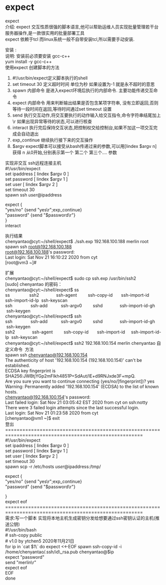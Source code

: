 # expect
expect  
介绍: expect 交互性质很强的脚本语言,他可以帮助运维人员实现批量管理若干台服务器操作,是一款很实用的批量部署工具  
expect 依赖于tcl 而linux系统一般不自带安装tcl,所以需要手动安装.

安装 :  
说明: 安装前必须要安装 gcc-c++  
yum install -y gcc-c++  
使用expect 创建脚本的方法  
1) #!/usr/bin/expect定义脚本执行的shell  
2) set timeout 30 定义超时时间 单位为秒 如果设置为-1 就是永不超时的意思  
3) spawn 内部命令 是进入expect环境后执行的内部命令. 主要功能传递交互命令  
4) expect 内部命令 用来判断输出结果是否包含某项字符串, 没有立即返回,否则等待一段时间在返回,等待时间通过set timeout 设置  
5) send 执行交互动作,将交互要执行的动作输入给交互指令,命令字符串结尾加上\\r 如果出现异常等待的状态,可以进行核查  
6) interact 执行完后保持交互状态,把控制权交给控制台,如果不加这一项交互完成会自动退出  
7) exp\_continue 继续执行接下来的交互操作  
8) $argv expect脚本可以接受从bash传递过来的参数,可以用\[lindex $argv n\] 获得 n 从0开始,分别表示第一个 第二个 第三个.... 参数

实现非交互 ssh远程连接主机  
#!/usr/bin/expect  
set ipaddress \[ lindex $argv 0 \]  
set password \[ lindex $argv 1 \]  
set user \[ lindex $argv 2 \]  
set timeout 30  
spawn ssh $user@$ipaddress

expect {  
"yes/no" {send "yes\\r";exp\_continue}  
"password" {send "$password\\r"}  
}  
interact

执行结果  
chenyantao@cyt:~/shell/expect$ ./ssh.exp 192.168.100.188 merlin root  
spawn ssh root@192.168.100.188  
root@192.168.100.188's password:   
Last login: Sat Nov 21 16:10:22 2020 from cyt  
\[root@vm3 ~\]#

扩展   
chenyantao@cyt:~/shell/expect$ sudo cp ssh.exp /usr/bin/ssh2  
\[sudo\] chenyantao 的密码：   
chenyantao@cyt:~/shell/expect$ ss  
ss                ssh2              ssh-agent         ssh-copy-id       ssh-import-id     ssh-import-id-lp  ssh-keyscan         
ssh               ssh-add           ssh-argv0         sshd              ssh-import-id-gh  ssh-keygen          
chenyantao@cyt:~/shell/expect$ ssh  
ssh               ssh-add           ssh-argv0         sshd              ssh-import-id-gh  ssh-keygen          
ssh2              ssh-agent         ssh-copy-id       ssh-import-id     ssh-import-id-lp  ssh-keyscan         
chenyantao@cyt:~/shell/expect$ ssh2 192.168.100.154 merlin chenyantao 自定义命令  方法  
spawn ssh chenyantao@192.168.100.154  
The authenticity of host '192.168.100.154 (192.168.100.154)' can't be established.  
ECDSA key fingerprint is SHA256:JWBtjYGp2mFIkh4851P+SdAut/IE+d9RNJxde3F+mpQ.  
Are you sure you want to continue connecting (yes/no/\[fingerprint\])? yes  
Warning: Permanently added '192.168.100.154' (ECDSA) to the list of known hosts.  
chenyantao@192.168.100.154's password:   
Last failed login: Sat Nov 21 03:05:42 EST 2020 from cyt on ssh:notty  
There were 3 failed login attempts since the last successful login.  
Last login: Sat Nov 21 01:23:58 2020 from cyt  
\[chenyantao@vm1 ~\]$ exit  
登出  
\======================================================================================================  
#!/usr/bin/expect  
set ipaddress \[ lindex $argv 0 \]  
set password \[ lindex $argv 1 \]  
set user \[ lindex $argv 2 \]  
set timeout 30  
spawn scp -r /etc/hosts $user@$ipaddress:/tmp/

expect {  
"yes/no" {send "yes\\r";exp\_continue}  
"password" {send "$password\\r"}

}  
expect eof  
\======================================================================================================  
需求:写一个脚本 实现将本地主机生成密钥分发给想要通过ssh密钥认证的主机(推送公钥)  
#!/usr/bin/bash  
\# ssh-copy public   
\# v1.0 by ytchen5 2020年11月21日  
for ip in \`cat $1\`  
do  
expect <<-EOF  
spawn ssh-copy-id -i /home/chenyantao/.ssh/id\_rsa.pub chenyantao@$ip  
expect "password"  
send "merlin\\r"  
expect eof  
EOF  
done